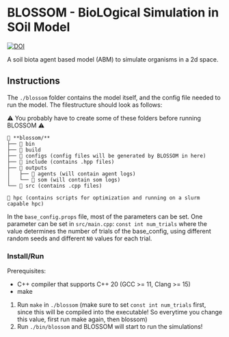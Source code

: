 # BLOSSOM - BioLOgical Simulation in SOil Model
[![DOI](https://zenodo.org/badge/711296558.svg)](https://doi.org/10.5281/zenodo.15644213)

A soil biota agent based model (ABM) to simulate organisms in a 2d space.

## Instructions
The `./blossom` folder contains the model itself, and the config file needed to run the model. The filestructure should look as follows:

⚠️ You probably have to create some of these folders before running BLOSSOM ⚠️

```
📁 **blossom/**
├── 📁 bin
├── 📁 build
├── 📁 configs (config files will be generated by BLOSSOM in here)
├── 📁 include (contains .hpp files)
├── 📁 outputs
│   ├── 📁 agents (will contain agent logs)
│   └── 📁 som (will contain som logs)
└── 📁 src (contains .cpp files)

📁 hpc (contains scripts for optimization and running on a slurm capable hpc)
```

In the `base_config.props` file, most of the parameters can be set. One parameter can be set in `src/main.cpp`: `const int num_trials` where the value determines the number of trials of the base_config, using different random seeds and different `N0` values for each trial.

### Install/Run
Prerequisites: 
- C++ compiler that supports C++ 20 (GCC >= 11, Clang >= 15)
- make

1. Run `make` in `./blossom` (make sure to set `const int num_trials` first, since this will be compiled into the executable! So everytime you change this value, first run make again, then blossom)
2. Run `./bin/blossom` and BLOSSOM will start to run the simulations!
